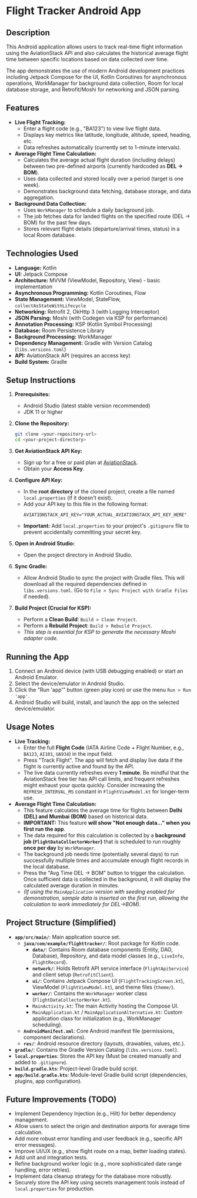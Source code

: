 # Flight Tracker Android App

## Description

This Android application allows users to track real-time flight information using the AviationStack API and also calculates the historical average flight time between specific locations based on data collected over time.

The app demonstrates the use of modern Android development practices including Jetpack Compose for the UI, Kotlin Coroutines for asynchronous operations, WorkManager for background data collection, Room for local database storage, and Retrofit/Moshi for networking and JSON parsing.

## Features

* **Live Flight Tracking:**
    * Enter a flight code (e.g., "BA123") to view live flight data.
    * Displays key metrics like latitude, longitude, altitude, speed, heading, etc.
    * Data refreshes automatically (currently set to 1-minute intervals).
* **Average Flight Time Calculation:**
    * Calculates the average actual flight duration (including delays) between two pre-defined airports (currently hardcoded as **DEL -> BOM**).
    * Uses data collected and stored locally over a period (target is one week).
    * Demonstrates background data fetching, database storage, and data aggregation.
* **Background Data Collection:**
    * Uses `WorkManager` to schedule a daily background job.
    * The job fetches data for landed flights on the specified route (DEL -> BOM) for the past few days.
    * Stores relevant flight details (departure/arrival times, status) in a local Room database.

## Technologies Used

* **Language:** Kotlin
* **UI:** Jetpack Compose
* **Architecture:** MVVM (ViewModel, Repository, View) - basic implementation
* **Asynchronous Programming:** Kotlin Coroutines, Flow
* **State Management:** ViewModel, StateFlow, `collectAsStateWithLifecycle`
* **Networking:** Retrofit 2, OkHttp 3 (with Logging Interceptor)
* **JSON Parsing:** Moshi (with Codegen via KSP for performance)
* **Annotation Processing:** KSP (Kotlin Symbol Processing)
* **Database:** Room Persistence Library
* **Background Processing:** WorkManager
* **Dependency Management:** Gradle with Version Catalog (`libs.versions.toml`)
* **API:** AviationStack API (requires an access key)
* **Build System:** Gradle

## Setup Instructions

1.  **Prerequisites:**
    * Android Studio (latest stable version recommended)
    * JDK 11 or higher

2.  **Clone the Repository:**
    ```bash
    git clone <your-repository-url>
    cd <your-project-directory>
    ```

3.  **Get AviationStack API Key:**
    * Sign up for a free or paid plan at [AviationStack](https://aviationstack.com/).
    * Obtain your **Access Key**.

4.  **Configure API Key:**
    * In the **root directory** of the cloned project, create a file named `local.properties` (if it doesn't exist).
    * Add your API key to this file in the following format:
        ```properties
        AVIATIONSTACK_API_KEY="YOUR_ACTUAL_AVIATIONSTACK_API_KEY_HERE"
        ```
    * **Important:** Add `local.properties` to your project's `.gitignore` file to prevent accidentally committing your secret key.

5.  **Open in Android Studio:**
    * Open the project directory in Android Studio.

6.  **Sync Gradle:**
    * Allow Android Studio to sync the project with Gradle files. This will download all the required dependencies defined in `libs.versions.toml`. (Go to `File > Sync Project with Gradle Files` if needed).

7.  **Build Project (Crucial for KSP):**
    * Perform a **Clean Build**: `Build > Clean Project`.
    * Perform a **Rebuild Project**: `Build > Rebuild Project`.
    * *This step is essential for KSP to generate the necessary Moshi adapter code.*

## Running the App

1.  Connect an Android device (with USB debugging enabled) or start an Android Emulator.
2.  Select the device/emulator in Android Studio.
3.  Click the "Run 'app'" button (green play icon) or use the menu `Run > Run 'app'`.
4.  Android Studio will build, install, and launch the app on the selected device/emulator.

## Usage Notes

* **Live Tracking:**
    * Enter the full **Flight Code** (IATA Airline Code + Flight Number, e.g., `BA123`, `AI101`, `UA934`) in the input field.
    * Press "Track Flight". The app will fetch and display live data if the flight is currently active and found by the API.
    * The live data currently refreshes every **1 minute**. Be mindful that the AviationStack free tier has API call limits, and frequent refreshes might exhaust your quota quickly. Consider increasing the `REFRESH_INTERVAL_MS` constant in `FlightViewModel.kt` for longer-term use.
* **Average Flight Time Calculation:**
    * This feature calculates the average time for flights between **Delhi (DEL) and Mumbai (BOM)** based on historical data.
    * **IMPORTANT:** This feature **will show "Not enough data..." when you first run the app**.
    * The data required for this calculation is collected by a **background job (`FlightDataCollectorWorker`)** that is scheduled to run roughly **once per day** by `WorkManager`.
    * The background job needs time (potentially several days) to run successfully multiple times and accumulate enough flight records in the local database.
    * Press the "Avg Time DEL -> BOM" button to trigger the calculation. Once sufficient data is collected in the background, it will display the calculated average duration in minutes.
    * *(If using the `MainApplication` version with seeding enabled for demonstration, sample data is inserted on the first run, allowing the calculation to work immediately for DEL->BOM).*

## Project Structure (Simplified)
* **`app/src/main/`**: Main application source set.
    * **`java/com/example/flighttracker/`**: Root package for Kotlin code.
        * **`data/`**: Contains Room database components (Entity, DAO, Database), Repository, and data model classes (e.g., `LiveInfo`, `FlightRecord`).
        * **`network/`**: Holds Retrofit API service interface (`FlightApiService`) and client setup (`RetrofitClient`).
        * **`ui/`**: Contains Jetpack Compose UI (`FlightTrackingScreen.kt`), ViewModel (`FlightViewModel.kt`), and theme files (`theme/`).
        * **`worker/`**: Contains the `WorkManager` worker class (`FlightDataCollectorWorker.kt`).
        * `MainActivity.kt`: The main Activity hosting the Compose UI.
        * `MainApplication.kt` / `MainApplicationAlternative.kt`: Custom application class for initialization (e.g., WorkManager scheduling).
    * **`AndroidManifest.xml`**: Core Android manifest file (permissions, component declarations).
    * **`res/`**: Android resource directory (layouts, drawables, values, etc.).
* **`gradle/`**: Contains the Gradle Version Catalog (`libs.versions.toml`).
* **`local.properties`**: Stores the API key (Must be created manually and added to `.gitignore`).
* **`build.gradle.kts`**: Project-level Gradle build script.
* **`app/build.gradle.kts`**: Module-level Gradle build script (dependencies, plugins, app configuration).

## Future Improvements (TODO)

* Implement Dependency Injection (e.g., Hilt) for better dependency management.
* Allow users to select the origin and destination airports for average time calculation.
* Add more robust error handling and user feedback (e.g., specific API error messages).
* Improve UI/UX (e.g., show flight route on a map, better loading states).
* Add unit and integration tests.
* Refine background worker logic (e.g., more sophisticated date range handling, error retries).
* Implement data cleanup strategy for the database more robustly.
* Securely store the API key using secrets management tools instead of `local.properties` for production.



